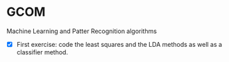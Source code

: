 # GCOM
Machine Learning and Patter Recognition algorithms

- [x] First exercise: code the least squares and the LDA methods as well as a classifier method.

